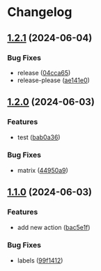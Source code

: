 # Changelog

## [1.2.1](https://github.com/gersonn/releases-poc/compare/package-two-v1.2.0...package-two-v1.2.1) (2024-06-04)


### Bug Fixes

* release ([04cca65](https://github.com/gersonn/releases-poc/commit/04cca65b5317e6920d6f16b62dd08e2951a7cb1f))
* release-please ([ae141e0](https://github.com/gersonn/releases-poc/commit/ae141e0dadaf4acf553def0d3c72f667518a525b))

## [1.2.0](https://github.com/gersonn/releases-poc/compare/package-two-v1.1.0...package-two-v1.2.0) (2024-06-03)


### Features

* test ([bab0a36](https://github.com/gersonn/releases-poc/commit/bab0a360227c714bf8ed0748d9c59ed41caa6239))


### Bug Fixes

* matrix ([44950a9](https://github.com/gersonn/releases-poc/commit/44950a941c451352c32a7fd8952f62568b79f46d))

## [1.1.0](https://github.com/gersonn/releases-poc/compare/package-two-v1.0.0...package-two-v1.1.0) (2024-06-03)


### Features

* add new action ([bac5e1f](https://github.com/gersonn/releases-poc/commit/bac5e1f1f7fb53ca4ae09d30859176aa7d283ebb))


### Bug Fixes

* labels ([99f1412](https://github.com/gersonn/releases-poc/commit/99f1412a3467f1603556b1a262e4607597a5d3e0))
